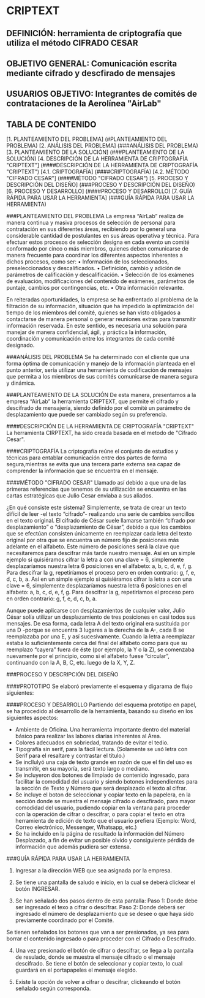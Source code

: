 # CRIPTEXT

## DEFINICIÓN: herramienta de criptografía que utiliza el método CIFRADO CESAR

## OBJETIVO GENERAL: Comunicación escrita mediante cifrado y descfirado de mensajes

## USUARIOS OBJETIVO: Integrantes de comités de contrataciones de la Aerolínea "AirLab"

## TABLA DE CONTENIDO
[1. PLANTEAMIENTO DEL PROBLEMA] (#PLANTEAMIENTO DEL PROBLEMA)
[2. ANÁLISIS DEL PROBLEMA] (###ANÁLISIS DEL PROBLEMA)
[3. PLANTEAMIENTO DE LA SOLUCIÓN] (###PLANTEAMIENTO DE LA SOLUCIÓN)
[4. DESCRIPCIÓN DE LA HERRAMIENTA DE CRIPTOGRAFÍA "CRIPTEXT"] (####DESCRIPCIÓN DE LA HERRAMIENTA DE CRIPTOGRAFÍA "CRIPTEXT")
[4.1. CRIPTOGRAFÍA] (####CRIPTOGRAFÍA)
[4.2. MÉTODO "CIFRADO CESAR"] (####MÉTODO "CIFRADO CESAR")
[5. PROCESO Y DESCRIPCIÓN DEL DISEÑO] (###PROCESO Y DESCRIPCIÓN DEL DISEÑO)
[6. PROCESO Y DESARROLLO] (####PROCESO Y DESARROLLO)
[7. GUÍA RÁPIDA PARA USAR LA HERRAMIENTA] (###GUÍA RÁPIDA PARA USAR LA HERRAMIENTA)


###PLANTEAMIENTO DEL PROBLEMA
La empresa “AirLab” realiza de manera continua y masiva procesos de selección de personal para contratación en sus diferentes áreas, recibiendo por lo general una considerable cantidad de postulantes en sus áreas operativa y técnica.
Para efectuar estos procesos de selección designa en cada evento un comité conformado por cinco o más miembros, quienes deben comunicarse de manera frecuente para coordinar los diferentes aspectos inherentes a dichos procesos, como ser:
    • Información de los seleccionados, preseleccionados y descalificados.
    • Definición, cambio y adición de parámetros de calificación y descalificación.
    • Selección de los exámenes de evaluación, modificaciones del contenido de exámenes, parámetros de puntaje, cambios por contingencias, etc.
    • Otra información relevante.

En reiteradas oportunidades, la empresa se ha enfrentado al problema de la filtración de su información, situación que ha impedido la optimización del tiempo de los miembros del comité, quienes se han visto obligados a contactarse de manera personal o generar reuniones extras para transmitir información reservada. En este sentido, es necesaria una solución para manejar de manera confidencial, ágil, y práctica la información, coordinación y comunicación entre los integrantes de cada comité designado.

###ANÁLISIS DEL PROBLEMA
Se ha determinado con el cliente que una forma óptima de comunicación y manejo de la información planteada en el punto anterior, sería utilizar una herramienta de codificación de mensajes que permita a los miembros de sus comités comunicarse de manera segura y dinámica.

###PLANTEAMIENTO DE LA SOLUCIÓN
De esta manera, presentamos a la empresa “AirLab” la herramienta CRIPTEXT, que permite el cifrado y descifrado de mensajería, siendo definido por el comité un parámetro de desplazamiento que puede ser cambiado según su preferencia.

####DESCRIPCIÓN DE LA HERRAMIENTA DE CRIPTOGRAFÍA "CRIPTEXT"
La herramienta CIRPTEXT, ha sido creada basada en el metodo de "Cifrado Cesar".

####CRIPTOGRAFÍA
La criptografía reúne el conjunto de estudios y técnicas para entablar comunicación entre dos partes de forma segura,mientras se evita que una tercera parte externa sea capaz de comprender la información que se encuentra en el mensaje.

####MÉTODO "CIFRADO CESAR"
Llamado así debido a que una de las primeras referencias que tenemos de su utilización se encuentra en las cartas estratégicas que Julio Cesar enviaba a sus aliados. 

¿En qué consiste este sistema? Simplemente, se trata de crear un texto difícil de leer -el texto “cifrado”- realizando una serie de cambios sencillos en el texto original. El cifrado de César suele llamarse también “cifrado por desplazamiento” o “desplazamiento de César”, debido a que los cambios que se efectúan consisten únicamente en reemplazar cada letra del texto original por otra que se encuentra un número fijo de posiciones más adelante en el alfabeto. Este número de posiciones será la clave que necesitaremos para descifrar más tarde nuestro mensaje. Así en un simple ejemplo si quisiéramos cifrar la letra a con una clave = 6, simplemente desplazaríamos nuestra letra 6 posiciones en el alfabeto: a, b, c, d, e, f, g. Para descifrar la g, repetiríamos el proceso pero en orden contrario: g, f, e, d, c, b, a. Así en un simple ejemplo si quisiéramos cifrar la letra a con una clave = 6, simplemente desplazaríamos nuestra letra 6 posiciones en el alfabeto: a, b, c, d, e, f, g. Para descifrar la g, repetiríamos el proceso pero en orden contrario: g, f, e, d, c, b, a.

Aunque puede aplicarse con desplazamientos de cualquier valor, Julio César solía utilizar un desplazamiento de tres posiciones en casi todos sus mensajes. De esa forma, cada letra A del texto original era sustituida por una D -porque se encuentra 3 lugares a la derecha de la A-, cada B se reemplazaba por una E, y así sucesivamente. Cuando la letra a reemplazar estaba lo suficientemente cerca del final del alfabeto como para que su reemplazo “cayera” fuera de éste (por ejemplo, la Y o la Z), se comenzaba nuevamente por el principio, como si el alfabeto fuese “circular”, continuando con la A, B, C, etc. luego de la X, Y, Z. 

###PROCESO Y DESCRIPCIÓN DEL DISEÑO

####PROTOTIPO
Se elaboró previamente el esquema y digarama de flujo siguientes:




####PROCESO Y DESARROLLO
Partiendo del esquema prototipo en papel, se ha procedido al desarrollo de la herramienta, basando su diseño en los siguientes aspectos:
- Ambiente de Oficina. Una herramienta importante dentro del material básico para realizar las labores diarias inherentes al Área.
- Colores adecuados en sobriedad, tratando de evitar el tedio.
- Tipografía sin serif, para la fácil lectura. (Solamente se  usó letra con Serif para el resaltare y contrastar el título.)
- Se incllulyó una caja de texto grande en razón de que el fin del uso es transmitir, en su mayoría, será texto largo o mediano. 
- Se incluyeron dos botones de limpiado de contenido ingresado, para facilitar la comodidad del usuario y siendo botones independientes para la sección de Texto y Número que será desplazado el texto al cifrar.
- Se incluye el boton de seleccionar y copiar texto en la papelera, en la sección donde se muestra el mensaje cifrado o descfirado, para mayor comodidad del usuario, pudiendo copiar en la ventana para proceder con la operación de cifrar o descifrar, o para copiar el texto en otra herramienta de edición de texto que el usuario prefiera (Ejemplo: Word, Correo electrónico, Messenger, Whatsapp, etc.)
- Se ha incluido en la página de resultado la información del Número Desplazado, a fin de evitar un posible olvido y consiguiente pérdida de información que además pudiera ser extensa.

###GUÍA RÁPIDA PARA USAR LA HERRAMIENTA

1. Ingresar a la dirección WEB que sea asignada por la empresa.

2. Se  tiene una pantalla de saludo e inicio, en la cual se deberá clickear el botón INGRESAR.

3. Se han señalado dos pasos dentro de esta pantalla: 
Paso 1: Donde debe ser ingresado el texo a cifrar o descifrar.
Paso 2: Donde deberá ser ingresado el número de desplazamiento que se desee o que haya sido previamente coordinado por el Comité.

Se tienen señalados los botones que van a ser presionados, ya sea para borrar el contenido ingresado o para proceder con el Cifrado o Descifrado.

4. Una vez presionado el botón de cifrar o descifrar, se llega a la pantalla de resulado, donde se muestra el mensaje cifrado o el  mensaje descifrado. Se tiene el botón de seleccionar y copiar texto, lo cual guardará en el portapapeles el mensaje elegido.

5. Existe la opción de volver a cifrar o descifrar, clickeando el botón señalado según corresponda.










